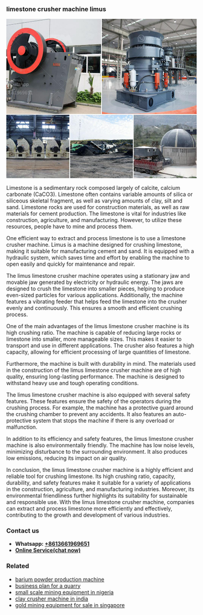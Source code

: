 <h3>limestone crusher machine limus</h3><img src='1704856724.jpg' alt=''><p>Limestone is a sedimentary rock composed largely of calcite, calcium carbonate (CaCO3). Limestone often contains variable amounts of silica or siliceous skeletal fragment, as well as varying amounts of clay, silt and sand. Limestone rocks are used for construction materials, as well as raw materials for cement production. The limestone is vital for industries like construction, agriculture, and manufacturing. However, to utilize these resources, people have to mine and process them.</p><p>One efficient way to extract and process limestone is to use a limestone crusher machine. Limus is a machine designed for crushing limestone, making it suitable for manufacturing cement and sand. It is equipped with a hydraulic system, which saves time and effort by enabling the machine to open easily and quickly for maintenance and repair.</p><p>The limus limestone crusher machine operates using a stationary jaw and movable jaw generated by electricity or hydraulic energy. The jaws are designed to crush the limestone into smaller pieces, helping to produce even-sized particles for various applications. Additionally, the machine features a vibrating feeder that helps feed the limestone into the crusher evenly and continuously. This ensures a smooth and efficient crushing process.</p><p>One of the main advantages of the limus limestone crusher machine is its high crushing ratio. The machine is capable of reducing large rocks or limestone into smaller, more manageable sizes. This makes it easier to transport and use in different applications. The crusher also features a high capacity, allowing for efficient processing of large quantities of limestone.</p><p>Furthermore, the machine is built with durability in mind. The materials used in the construction of the limus limestone crusher machine are of high quality, ensuring long-lasting performance. The machine is designed to withstand heavy use and tough operating conditions.</p><p>The limus limestone crusher machine is also equipped with several safety features. These features ensure the safety of the operators during the crushing process. For example, the machine has a protective guard around the crushing chamber to prevent any accidents. It also features an auto-protective system that stops the machine if there is any overload or malfunction.</p><p>In addition to its efficiency and safety features, the limus limestone crusher machine is also environmentally friendly. The machine has low noise levels, minimizing disturbance to the surrounding environment. It also produces low emissions, reducing its impact on air quality.</p><p>In conclusion, the limus limestone crusher machine is a highly efficient and reliable tool for crushing limestone. Its high crushing ratio, capacity, durability, and safety features make it suitable for a variety of applications in the construction, agriculture, and manufacturing industries. Moreover, its environmental friendliness further highlights its suitability for sustainable and responsible use. With the limus limestone crusher machine, companies can extract and process limestone more efficiently and effectively, contributing to the growth and development of various industries.</p><h3>Contact us</h3><ul><li><strong>Whatsapp:&nbsp;<a href="https://wa.me/8613661969651">+8613661969651</a></strong></li><li><a href="https://swt.shibang-china.com/?git&amp;zhl&amp;limestone crusher machine limus"><strong>Online Service(chat now)</strong></a></li></ul><h3>Related</h3><ul><li><a href='barium powder production machine.md'>barium powder production machine</a></li><li><a href='business plan for a quarry.md'>business plan for a quarry</a></li><li><a href='small scale mining equipment in nigeria.md'>small scale mining equipment in nigeria</a></li><li><a href='clay crusher machine in india.md'>clay crusher machine in india</a></li><li><a href='gold mining equipment for sale in singapore.md'>gold mining equipment for sale in singapore</a></li></ul>